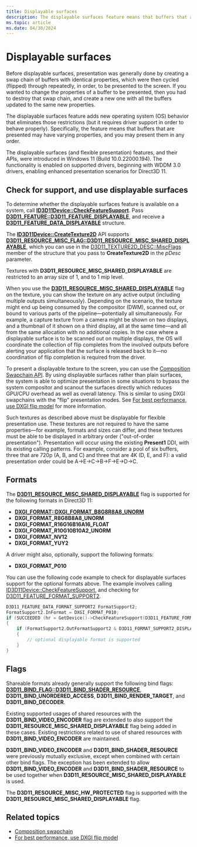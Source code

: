 ```yaml
---
title: Displayable surfaces
description: The displayable surfaces feature means that buffers that are presented may have varying properties, and you may present them in any order.
ms.topic: article
ms.date: 04/30/2024
---
```


# Displayable surfaces

Before displayable surfaces, presentation was generally done by creating a swap chain of buffers with identical properties, which were then cycled (flipped) through repeatedly, in order, to be presented to the screen. If you wanted to change the properties of a buffer to be presented, then you had to destroy that swap chain, and create a new one with all the buffers updated to the same new properties.

The displayable surfaces feature adds new operating system (OS) behavior that eliminates those restrictions (but it requires driver support in order to behave properly). Specifically, the feature means that buffers that are presented may have varying properties, and you may present them in any order.

The displayable surfaces (and flexible presentation) features, and their APIs, were introduced in Windows 11 (Build 10.0.22000.194). The functionality is enabled on supported drivers, beginning with WDDM 3.0 drivers, enabling enhanced presentation scenarios for Direct3D 11.

## Check for support, and use displayable surfaces

To determine whether the displayable surfaces feature is available on a system, call [**ID3D11Device::CheckFeatureSupport**](/windows/win32/api/d3d11/nf-d3d11-id3d11device-checkfeaturesupport). Pass [**D3D11_FEATURE::D3D11_FEATURE_DISPLAYABLE**](/windows/win32/api/d3d11/ne-d3d11-d3d11_feature), and receive a [**D3D11_FEATURE_DATA_DISPLAYABLE**](/windows/win32/api/d3d11/ns-d3d11-d3d11_feature_data_displayable) structure.

The [**ID3D11Device::CreateTexture2D**](/windows/win32/api/d3d11/nf-d3d11-id3d11device-createtexture2d) API supports [**D3D11_RESOURCE_MISC_FLAG::D3D11_RESOURCE_MISC_SHARED_DISPLAYABLE**](/windows/win32/api/d3d11/ne-d3d11-d3d11_resource_misc_flag), which you can use in the [D3D11_TEXTURE2D_DESC::MiscFlags](/windows/win32/api/d3d11/ns-d3d11-d3d11_texture2d_desc) member of the structure that you pass to **CreateTexture2D** in the *pDesc* parameter.

Textures with **D3D11_RESOURCE_MISC_SHARED_DISPLAYABLE** are restricted to an array size of 1, and to 1 mip level.

When you use the [**D3D11_RESOURCE_MISC_SHARED_DISPLAYABLE**](/windows/win32/api/d3d11/ne-d3d11-d3d11_resource_misc_flag) flag on the texture, you can show the texture on any active output (including multiple outputs simultaneously). Depending on the scenario, the texture might end up being consumed by the compositor (DWM), scanned out, or bound to various parts of the pipeline&mdash;potentially all simultaneously. For example, a capture texture from a camera might be shown on two displays, and a thumbnail of it shown on a third display, all at the same time&mdash;and all from the same allocation with no additional copies. In the case where a displayable surface is to be scanned out on multiple displays, the OS will coordinate the collection of flip completes from the involved outputs before alerting your application that the surface is released back to it&mdash;no coordination of flip completion is required from the driver.

To present a displayable texture to the screen, you can use the [Composition Swapchain API](/windows/win32/comp_swapchain/comp-swapchain-portal.md). By using displayable surfaces rather than plain surfaces, the system is able to optimize presentation in some situations to bypass the system compositor and scanout the surfaces directly which reduces GPU/CPU overhead as well as overall latency. This is similar to using DXGI swapchains with the "flip" presentation modes. See [For best performance, use DXGI flip model](https://devblogs.microsoft.com/directx/dxgi-flip-model/) for more information.

Such textures as described above must be displayable for flexible presentation use. These textures are not required to have the same properties&mdash;for example, formats and sizes can differ, and these textures must be able to be displayed in arbitrary order ("out-of-order presentation"). Presentation will occur using the existing **Present1** DDI, with its existing calling patterns. For example, consider a pool of six buffers, three that are 720p (A, B, and C) and three that are 4K (D, E, and F): a valid presentation order could be A-\>E-\>C-\>B-\>F-\>E-\>D-\>C.

## Formats

The [**D3D11_RESOURCE_MISC_SHARED_DISPLAYABLE**](/windows/win32/api/d3d11/ne-d3d11-d3d11_resource_misc_flag) flag  is supported for the following formats in Direct3D 11:

- [**DXGI_FORMAT::DXGI_FORMAT_B8G8R8A8_UNORM**](/windows/win32/api/dxgiformat/ne-dxgiformat-dxgi_format)
- **DXGI_FORMAT_R8G8B8A8_UNORM**
- **DXGI_FORMAT_R16G16B16A16_FLOAT**
- **DXGI_FORMAT_R10G10B10A2_UNORM**
- **DXGI_FORMAT_NV12**
- **DXGI_FORMAT_YUY2**

A driver might also, optionally, support the following formats:

- **DXGI_FORMAT_P010**

You can use the following code example to check for displayable surfaces support for the optional formats above. The example involves calling [ID3D11Device::CheckFeatureSupport](/windows/win32/api/d3d11/nf-d3d11-id3d11device-checkfeaturesupport), and checking for [D3D11_FEATURE_FORMAT_SUPPORT2](/windows/win32/api/d3d11/ne-d3d11-d3d11_feature).

```cpp
D3D11_FEATURE_DATA_FORMAT_SUPPORT2 FormatSupport2;
FormatSupport2.InFormat = DXGI_FORMAT_P010;
if (SUCCEEDED (hr = GetDevice()->CheckFeatureSupport(D3D11_FEATURE_FORMAT_SUPPORT2, &FormatSupport2, sizeof(FormatSupport2))))
{
    if (FormatSupport2.OutFormatSupport2 & D3D11_FORMAT_SUPPORT2_DISPLAYABLE)
    {
        // optional displayable format is supported
    }
}
```

## Flags

Shareable formats already generally support the following bind flags: [**D3D11_BIND_FLAG::D3D11_BIND_SHADER_RESOURCE**](/windows/win32/api/d3d11/ne-d3d11-d3d11_bind_flag), **D3D11_BIND_UNORDERED_ACCESS**, **D3D11_BIND_RENDER_TARGET**, and **D3D11_BIND_DECODER**.

Existing supported usages of shared resources with the **D3D11_BIND_VIDEO_ENCODER** flag are extended to also support the **D3D11_RESOURCE_MISC_SHARED_DISPLAYABLE** flag being added in these cases. Existing restrictions related to use of shared resources with **D3D11_BIND_VIDEO_ENCODER** are maintained.

**D3D11_BIND_VIDEO_ENCODER** and **D3D11_BIND_SHADER_RESOURCE** were previously mutually exclusive, except when combined with certain other bind flags. The exception has been extended to allow **D3D11_BIND_VIDEO_ENCODER** and **D3D11_BIND_SHADER_RESOURCE** to be used together when **D3D11_RESOURCE_MISC_SHARED_DISPLAYABLE** is used.

The **D3D11_RESOURCE_MISC_HW_PROTECTED** flag is supported with the **D3D11_RESOURCE_MISC_SHARED_DISPLAYABLE** flag.

## Related topics

* [Composition swapchain](/win32/desktop-src/comp-swapchain/comp-swapchain-portal.md)
* [For best performance, use DXGI flip model](https://devblogs.microsoft.com/directx/dxgi-flip-model/)
